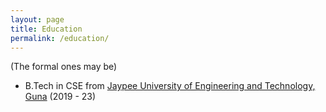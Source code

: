 ```yaml
---
layout: page
title: Education
permalink: /education/
---
```

(The formal ones may be)

  -   B.Tech in CSE from [Jaypee University of Engineering and Technology, Guna](https://www.juet.ac.in/) (2019 - 23)
